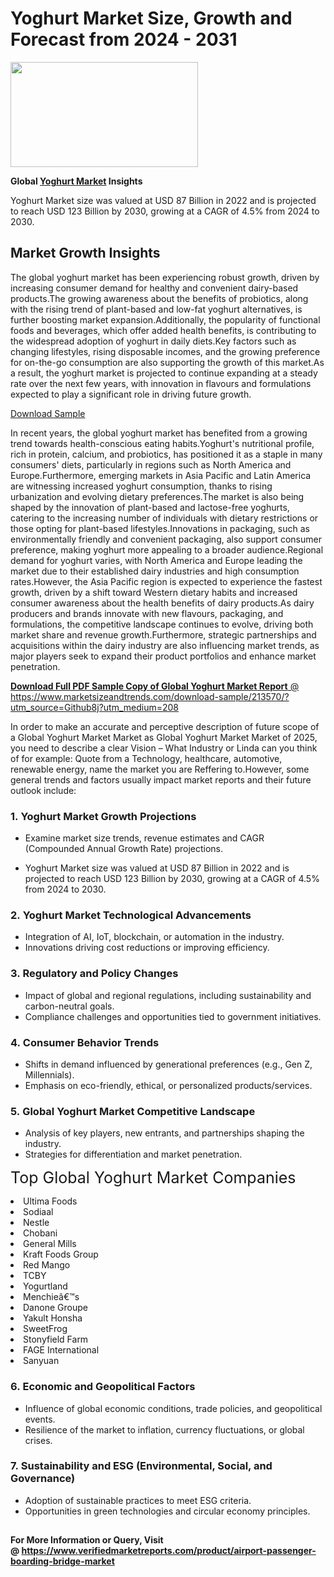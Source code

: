 <H1>Yoghurt Market Size, Growth and Forecast from 2024 - 2031</H1><img class="aligncenter size-medium wp-image-584254" src="https://thirdeyenews.in/wp-content/uploads/2024/09/Global-Market-Research-300x168.jpeg" alt="" width="300" height="168" /><p><strong>Global&nbsp;<a href="https://www.marketsizeandtrends.com/download-sample/213570/?utm_source=Github8j?utm_medium=208">Yoghurt Market</a> Insights</strong></p><p>Yoghurt Market size was valued at USD 87 Billion in 2022 and is projected to reach USD 123 Billion by 2030, growing at a CAGR of 4.5% from 2024 to 2030.</p><p><h2>Market Growth Insights</h2> <p>The global yoghurt market has been experiencing robust growth, driven by increasing consumer demand for healthy and convenient dairy-based products.The growing awareness about the benefits of probiotics, along with the rising trend of plant-based and low-fat yoghurt alternatives, is further boosting market expansion.Additionally, the popularity of functional foods and beverages, which offer added health benefits, is contributing to the widespread adoption of yoghurt in daily diets.Key factors such as changing lifestyles, rising disposable incomes, and the growing preference for on-the-go consumption are also supporting the growth of this market.As a result, the yoghurt market is projected to continue expanding at a steady rate over the next few years, with innovation in flavours and formulations expected to play a significant role in driving future growth.</p> <p><a href="#">Download Sample</a></p> <p>In recent years, the global yoghurt market has benefited from a growing trend towards health-conscious eating habits.Yoghurt's nutritional profile, rich in protein, calcium, and probiotics, has positioned it as a staple in many consumers' diets, particularly in regions such as North America and Europe.Furthermore, emerging markets in Asia Pacific and Latin America are witnessing increased yoghurt consumption, thanks to rising urbanization and evolving dietary preferences.The market is also being shaped by the innovation of plant-based and lactose-free yoghurts, catering to the increasing number of individuals with dietary restrictions or those opting for plant-based lifestyles.Innovations in packaging, such as environmentally friendly and convenient packaging, also support consumer preference, making yoghurt more appealing to a broader audience.Regional demand for yoghurt varies, with North America and Europe leading the market due to their established dairy industries and high consumption rates.However, the Asia Pacific region is expected to experience the fastest growth, driven by a shift toward Western dietary habits and increased consumer awareness about the health benefits of dairy products.As dairy producers and brands innovate with new flavours, packaging, and formulations, the competitive landscape continues to evolve, driving both market share and revenue growth.Furthermore, strategic partnerships and acquisitions within the dairy industry are also influencing market trends, as major players seek to expand their product portfolios and enhance market penetration.<p><a href="#"></p><p><span class=""><strong>Download Full PDF Sample Copy of Global Yoghurt Market Report</strong> @ <a href="https://www.marketsizeandtrends.com/download-sample/213570/?utm_source=Github8j?utm_medium=208" target="_blank">https://www.marketsizeandtrends.com/download-sample/213570/?utm_source=Github8j?utm_medium=208</a></span></p><p>In order to make an accurate and perceptive description of future scope of a Global&nbsp;Yoghurt Market Market as Global&nbsp;Yoghurt Market Market of 2025, you need to describe a clear Vision &ndash; What Industry or Linda can you think of for example: Quote from a Technology, healthcare, automotive, renewable energy, name the market you are Reffering to.However, some general trends and factors usually impact market reports and their future outlook include:</p><h3>1.&nbsp;<strong>Yoghurt Market Growth Projections</strong></h3><ul><li>Examine market size trends, revenue estimates and CAGR (Compounded Annual Growth Rate) projections.</li><li><p>Yoghurt Market size was valued at USD 87 Billion in 2022 and is projected to reach USD 123 Billion by 2030, growing at a CAGR of 4.5% from 2024 to 2030.</p></li></ul><h3>2.&nbsp;<strong>Yoghurt Market Technological Advancements</strong></h3><ul><li>Integration of AI, IoT, blockchain, or automation in the industry.</li><li>Innovations driving cost reductions or improving efficiency.</li></ul><h3>3.&nbsp;<strong>Regulatory and Policy Changes</strong></h3><ul><li>Impact of global and regional regulations, including sustainability and carbon-neutral goals.</li><li>Compliance challenges and opportunities tied to government initiatives.</li></ul><h3>4.&nbsp;<strong>Consumer Behavior Trends</strong></h3><ul><li>Shifts in demand influenced by generational preferences (e.g., Gen Z, Millennials).</li><li>Emphasis on eco-friendly, ethical, or personalized products/services.</li></ul><h3>5.&nbsp;<strong>Global Yoghurt Market Competitive Landscape</strong></h3><ul><li>Analysis of key players, new entrants, and partnerships shaping the industry.</li><li>Strategies for differentiation and market penetration.</li></ul><p data-pm-slice="1 1 []"><span style="color: inherit; font-family: inherit; font-size: 25px;">Top Global Yoghurt Market Companies</span></p><div class="" data-test-id=""><p><li>Ultima Foods</li><li> Sodiaal</li><li> Nestle</li><li> Chobani</li><li> General Mills</li><li> Kraft Foods Group</li><li> Red Mango</li><li> TCBY</li><li> Yogurtland</li><li> Menchieâ€™s</li><li> Danone Groupe</li><li> Yakult Honsha</li><li> SweetFrog</li><li> Stonyfield Farm</li><li> FAGE International</li><li> Sanyuan</li></p></div><h3>6.&nbsp;<strong>Economic and Geopolitical Factors</strong></h3><ul><li>Influence of global economic conditions, trade policies, and geopolitical events.</li><li>Resilience of the market to inflation, currency fluctuations, or global crises.</li></ul><h3>7.&nbsp;<strong>Sustainability and ESG (Environmental, Social, and Governance)</strong></h3><ul><li>Adoption of sustainable practices to meet ESG criteria.</li><li>Opportunities in green technologies and circular economy principles.</li></ul><h2><strong style="font-size: 14px;">For More Information or Query, Visit @&nbsp;</strong><a style="background-color: #ffffff; font-size: 14px;" href="https://www.marketsizeandtrends.com/report/yoghurt-market/" target="_blank">https://www.verifiedmarketreports.com/product/airport-passenger-boarding-bridge-market</a></h2>